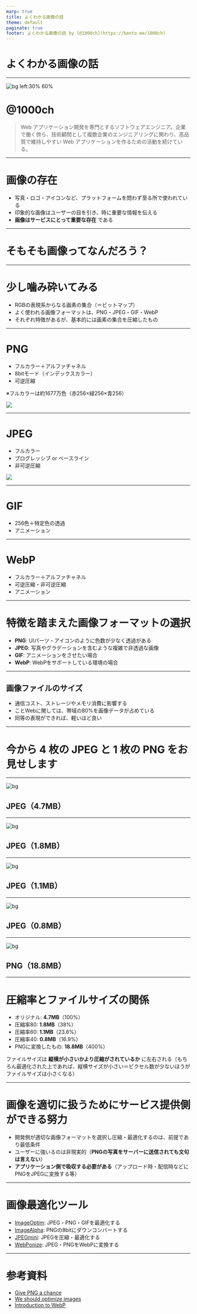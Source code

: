 ```yaml
---
marp: true
title: よくわかる画像の話
theme: default
paginate: true
footer: よくわかる画像の話 by [@1000ch](https://bento.me/1000ch)
---
```


<!-- _class: invert -->

# <!-- fit --> よくわかる画像の話

---

![bg left:30% 60%](https://shogosensui.com/img/1000ch.avif)

# @1000ch

> Web アプリケーション開発を専門とするソフトウェアエンジニア。企業で働く傍ら、技術顧問として複数企業のエンジニアリングに関わり、高品質で維持しやすい Web アプリケーションを作るための活動を続けている。

---

# 画像の存在

- 写真・ロゴ・アイコンなど、プラットフォームを問わず至る所で使われている
- 印象的な画像はユーザーの目を引き、時に重要な情報を伝える
- **画像はサービスにとって重要な存在** である

---

<!-- _class: invert -->

# そもそも画像ってなんだろう？

---

# 少し噛み砕いてみる

- RGBの表現系からなる画素の集合（＝ビットマップ）
- よく使われる画像フォーマットは、PNG・JPEG・GIF・WebP
- それぞれ特徴があるが、基本的には画素の集合を圧縮したもの

---

# PNG

- フルカラー＋アルファチャネル
- 8bitモード（インデックスカラー）
- 可逆圧縮

※フルカラーは約1677万色（赤256×緑256×青256）

![](./img/lossless.png)

---

# JPEG

- フルカラー
- プログレッシブ or ベースライン
- 非可逆圧縮

![](./img/lossy.png)

---

# GIF

- 256色＋特定色の透過
- アニメーション

---

# WebP

- フルカラー＋アルファチャネル
- 可逆圧縮・非可逆圧縮
- アニメーション

---

<!-- _class: invert -->

# 特徴を踏まえた画像フォーマットの選択

- **PNG**: UIパーツ・アイコンのように色数が少なく透過がある
- **JPEG**: 写真やグラデーションを含むような複雑で非透過な画像
- **GIF**: アニメーションをさせたい場合
- **WebP**: WebPをサポートしている環境の場合

---

## 画像ファイルのサイズ

- 通信コスト、ストレージやメモリ消費に影響する
- ことWebに関しては、帯域の80%を画像データが占めている
- 同等の表現ができれば、軽いほど良い

---

<!-- _class: invert -->

# <!-- fit --> 今から 4 枚の JPEG と 1 枚の PNG をお見せします

---

![bg](./img/original.jpg)

<!-- _class: invert -->

## JPEG（4.7MB）

---

![bg](./img/compress-80.jpg)

<!-- _class: invert -->

## JPEG（1.8MB）

---

![bg](./img/compress-60.jpg)

<!-- _class: invert -->

## JPEG（1.1MB）

---

![bg](./img/compress-40.jpg)

<!-- _class: invert -->

## JPEG（0.8MB）

---

![bg](./img/original.png)

<!-- _class: invert -->

## PNG（18.8MB）

---

# 圧縮率とファイルサイズの関係

- オリジナル: **4.7MB**（100%）
- 圧縮率80: **1.8MB**（38%）
- 圧縮率60: **1.1MB**（23.6%）
- 圧縮率40: **0.8MB**（16.9%）
- PNGに変換したもの: **18.8MB**（400%）

ファイルサイズは **縦横が小さいかより圧縮がされているか** に左右される（もちろん最適化された上であれば、縦横サイズが小さい＝ピクセル数が少ないほうがファイルサイズは小さくなる）

---

# 画像を適切に扱うためにサービス提供側ができる努力

- 開発側が適切な画像フォーマットを選択し圧縮・最適化するのは、前提であり最低条件
- ユーザーに強いるのは非現実的（**PNGの写真をサーバーに送信されても文句は言えない**）
- **アプリケーション側で吸収する必要がある**（アップロード時・配信時などにPNGをJPEGに変換する等）

---

# 画像最適化ツール

- [ImageOptim](https://imageoptim.com/mac): JPEG・PNG・GIFを最適化する
- [ImageAlpha](https://pngmini.com/): PNGの8bitにダウンコンバートする
- [JPEGmini](http://www.jpegmini.com/): JPEGを圧縮・最適化する
- [WebPonize](https://github.com/webponize/webponize): JPEG・PNGをWebPに変換する

---

# 参考資料

- [Give PNG a chance](http://article.enja.io/articles/give-png-a-chance.html)
- [We should optimize images](https://medium.com/@1000ch/we-should-optimize-images-8435760e0ec9)
- [Introduction to WebP](https://medium.com/@1000ch/introduction-to-webp-b593dfe1d1d1)
